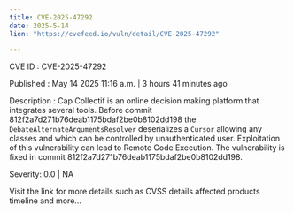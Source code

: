 ```yaml
---
title: CVE-2025-47292
date: 2025-5-14
lien: "https://cvefeed.io/vuln/detail/CVE-2025-47292"

---
```


CVE ID : CVE-2025-47292

Published :  May 14
2025
11:16 a.m. | 3 hours
41 minutes ago

Description : Cap Collectif is an online decision making platform that integrates several tools. Before commit 812f2a7d271b76deab1175bdaf2be0b8102dd198
the `DebateAlternateArgumentsResolver` deserializes a `Cursor`
allowing any classes and which can be controlled by unauthenticated user. Exploitation of this vulnerability can lead to Remote Code Execution. The vulnerability is fixed in commit 812f2a7d271b76deab1175bdaf2be0b8102dd198.

Severity: 0.0 | NA

Visit the link for more details
such as CVSS details
affected products
timeline
and more...
